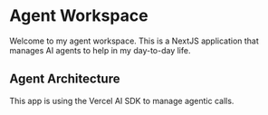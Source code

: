 # Agent Workspace

Welcome to my agent workspace. This is a NextJS application that manages AI agents to help in my day-to-day life.

## Agent Architecture

This app is using the Vercel AI SDK to manage agentic calls.
